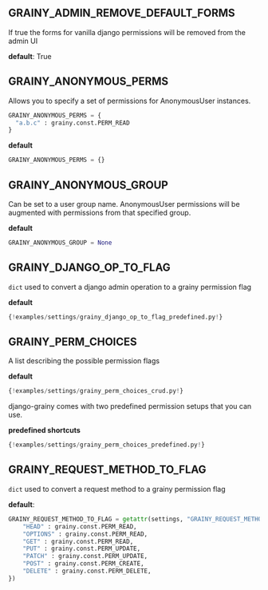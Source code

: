 ## GRAINY_ADMIN_REMOVE_DEFAULT_FORMS

If true the forms for vanilla django permissions will be removed from the admin UI

**default**: True

## GRAINY_ANONYMOUS_PERMS

Allows you to specify a set of permissions for AnonymousUser instances.

```py
GRAINY_ANONYMOUS_PERMS = {
  "a.b.c" : grainy.const.PERM_READ
}
```

**default**
```py
GRAINY_ANONYMOUS_PERMS = {}
```

## GRAINY_ANONYMOUS_GROUP

Can be set to a user group name. AnonymousUser permissions will be augmented
with permissions from that specified group.

**default**
```py
GRAINY_ANONYMOUS_GROUP = None
```

## GRAINY_DJANGO_OP_TO_FLAG

```dict``` used to convert a django admin operation to a grainy permission flag

**default**
```py
{!examples/settings/grainy_django_op_to_flag_predefined.py!}
```

## GRAINY_PERM_CHOICES

A list describing the possible permission flags

**default**
```py
{!examples/settings/grainy_perm_choices_crud.py!}
```

django-grainy comes with two predefined permission setups that you can use.

**predefined shortcuts**
```py
{!examples/settings/grainy_perm_choices_predefined.py!}
```

## GRAINY_REQUEST_METHOD_TO_FLAG

```dict``` used to convert a request method to a grainy permission flag

**default**:
```py
GRAINY_REQUEST_METHOD_TO_FLAG = getattr(settings, "GRAINY_REQUEST_METHOD_TO_FLAG", {
    "HEAD" : grainy.const.PERM_READ,
    "OPTIONS" : grainy.const.PERM_READ,
    "GET" : grainy.const.PERM_READ,
    "PUT" : grainy.const.PERM_UPDATE,
    "PATCH" : grainy.const.PERM_UPDATE,
    "POST" : grainy.const.PERM_CREATE,
    "DELETE" : grainy.const.PERM_DELETE,
})
```
